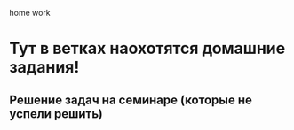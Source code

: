 home work
# Тут в ветках наохотятся домашние задания!

## Решение задач на семинаре (которые не успели решить)